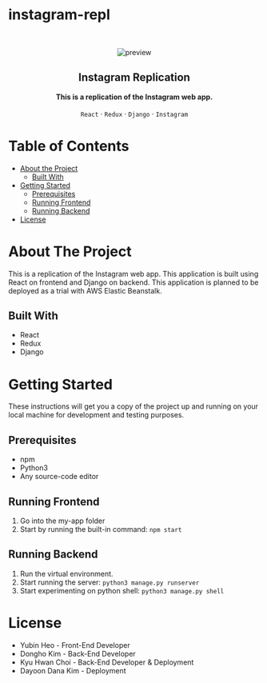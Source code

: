 # instagram-repl


<!-- PROJECT LOGO -->
<br />
<p align="center">
<img src="preview.png" alt="preview">
</p>

<h2 align="center">Instagram Replication</h2>

<p align="center">
<strong>This is a replication of the Instagram web app.</strong>
<br />
<br />
<code>React</code>
·
<code>Redux</code>
·
<code>Django</code>
·
<code>Instagram</code>
</p>

<!-- TABLE OF CONTENTS -->
# Table of Contents
* [About the Project](#about-the-project)
  * [Built With](#built-with)
* [Getting Started](#getting-started)
  * [Prerequisites](#prerequisites)
  * [Running Frontend](#running-frontend)
   * [Running Backend](#running-backend)
* [License](#license)

<!-- ABOUT THE PROJECT -->

# About The Project

This is a replication of the Instagram web app. This application is built using React on frontend and Django on backend.
This application is planned to be deployed as a trial with AWS Elastic Beanstalk.

## Built With

* React
* Redux
* Django

<!-- GETTING STARTED -->
# Getting Started
These instructions will get you a copy of the project up and running on your local machine for development and testing purposes.

## Prerequisites
* npm
* Python3
* Any source-code editor

## Running Frontend
1. Go into the my-app folder
2. Start by running the built-in command: `npm start`

## Running Backend
1. Run the virtual environment.
2. Start running the server: `python3 manage.py runserver`
3. Start experimenting on python shell: `python3 manage.py shell`


<!-- LICENSE -->
# License

- Yubin Heo - Front-End Developer
- Dongho Kim - Back-End Developer
- Kyu Hwan Choi - Back-End Developer & Deployment
- Dayoon Dana Kim - Deployment
